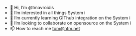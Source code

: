 - 👋 Hi, I’m @tmavroidis
- 👀 I’m interested in all things System i
- 🌱 I’m currently learning GIThub integration on the System i
- 💞️ I’m looking to collaborate on opensource on the System i
- 📫 How to reach me tom@ntm.net

<!---
tmavroidis/tmavroidis is a ✨ special ✨ repository because its `README.md` (this file) appears on your GitHub profile.
You can click the Preview link to take a look at your changes.
--->
